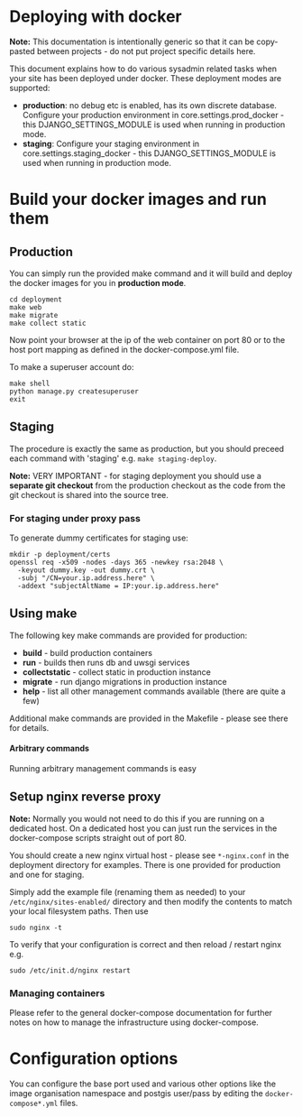# Deploying with docker

**Note:** This documentation is intentionally generic so that it can
be copy-pasted between projects - do not put project specific details here.

This document explains how to do various sysadmin related tasks when your
site has been deployed under docker. These deployment modes are supported:

* **production**: no debug etc is enabled, has its own discrete database. Configure
  your production environment in core.settings.prod_docker - this
  DJANGO_SETTINGS_MODULE is used when running in production mode.
* **staging**: Configure your staging environment in core.settings.staging_docker -
  this DJANGO_SETTINGS_MODULE is used when running in production mode.

# Build your docker images and run them

## Production

You can simply run the provided make command and it will build and deploy the docker
images for you in **production mode**.

```
cd deployment
make web
make migrate
make collect static
```

Now point your browser at the ip of the web container on port 80 or to the
host port mapping as defined in the docker-compose.yml file.

To make a superuser account do:

```
make shell
python manage.py createsuperuser
exit
```

## Staging

The procedure is exactly the same as production, but you should preceed 
each command with 'staging' e.g. ``make staging-deploy``.

**Note:** VERY IMPORTANT - for staging deployment you should use a **separate
git checkout**  from the production checkout as the code from the git checkout
is shared into the source tree.

### For staging under proxy pass
To generate dummy certificates for staging use:
```
mkdir -p deployment/certs
openssl req -x509 -nodes -days 365 -newkey rsa:2048 \
  -keyout dummy.key -out dummy.crt \
  -subj "/CN=your.ip.address.here" \
  -addext "subjectAltName = IP:your.ip.address.here"
```

## Using make

The following key make commands are provided for production:

* **build** - build production containers
* **run** - builds then runs db and uwsgi services
* **collectstatic** - collect static in production instance
* **migrate** - run django migrations in production instance
* **help** - list all other management commands available (there are quite a few)

Additional make commands are provided in the Makefile - please see there
for details.

#### Arbitrary commands

Running arbitrary management commands is easy 


## Setup nginx reverse proxy

**Note:** Normally you would not need to do this if you are running on a 
dedicated host. On a dedicated host you can just run the services in the 
docker-compose scripts straight out of port 80.

You should create a new nginx virtual host - please see
``*-nginx.conf`` in the deployment directory for examples. There is
one provided for production and one for staging.

Simply add the example file (renaming them as needed) to your 
``/etc/nginx/sites-enabled/`` directory and then modify the contents to 
match your local filesystem paths. Then use

```
sudo nginx -t
```

To verify that your configuration is correct and then reload / restart nginx
e.g.

```
sudo /etc/init.d/nginx restart
```


### Managing containers

Please refer to the general docker-compose documentation
for further notes on how to manage the infrastructure using docker-compose.

# Configuration options

You can configure the base port used and various other options like the
image organisation namespace and postgis user/pass by editing the ``docker-compose*.yml``
files.
